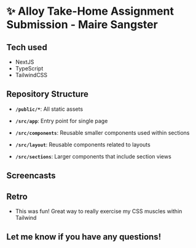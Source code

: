 # ✨ Alloy Take-Home Assignment Submission - Maire Sangster

## Tech used

- NextJS
- TypeScript
- TailwindCSS

## Repository Structure

- **`/public/*`**: All static assets

- **`/src/app`**: Entry point for single page
- **`/src/components`**: Reusable smaller components used within sections
- **`/src/layout`**: Reusable components related to layouts
- **`/src/sections`**: Larger components that include section views

## Screencasts

## Retro

- This was fun! Great way to really exercise my CSS muscles within Tailwind

## Let me know if you have any questions!
